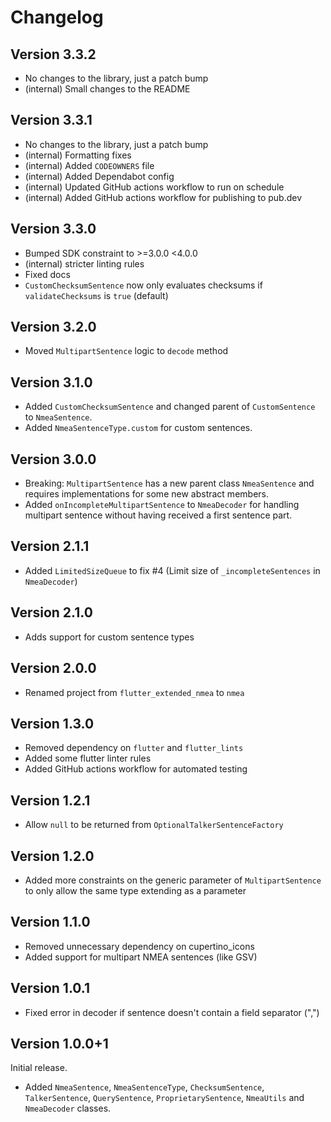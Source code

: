 Changelog
=========

Version 3.3.2
----------

* No changes to the library, just a patch bump
* (internal) Small changes to the README

Version 3.3.1
----------

* No changes to the library, just a patch bump
* (internal) Formatting fixes
* (internal) Added `CODEOWNERS` file
* (internal) Added Dependabot config
* (internal) Updated GitHub actions workflow to run on schedule
* (internal) Added GitHub actions workflow for publishing to pub.dev

Version 3.3.0
-------------

* Bumped SDK constraint to >=3.0.0 <4.0.0
* (internal) stricter linting rules
* Fixed docs
* `CustomChecksumSentence` now only evaluates checksums if `validateChecksums` is `true` (default)

Version 3.2.0
-------------

* Moved `MultipartSentence` logic to `decode` method

Version 3.1.0
-------------

* Added `CustomChecksumSentence` and changed parent of `CustomSentence` to `NmeaSentence`.
* Added `NmeaSentenceType.custom` for custom sentences.

Version 3.0.0
-------------

* Breaking: `MultipartSentence` has a new parent class `NmeaSentence` and requires implementations
  for some new abstract members.
* Added `onIncompleteMultipartSentence` to `NmeaDecoder` for handling multipart sentence without
  having received a first sentence part.

Version 2.1.1
-------------

* Added `LimitedSizeQueue` to fix #4 (Limit size of `_incompleteSentences` in `NmeaDecoder`)

Version 2.1.0
-------------

* Adds support for custom sentence types

Version 2.0.0
-------------

* Renamed project from `flutter_extended_nmea` to `nmea`

Version 1.3.0
-------------

* Removed dependency on `flutter` and `flutter_lints`
* Added some flutter linter rules
* Added GitHub actions workflow for automated testing

Version 1.2.1
-------------

* Allow `null` to be returned from `OptionalTalkerSentenceFactory`

Version 1.2.0
-------------

* Added more constraints on the generic parameter of `MultipartSentence` to only allow the same type
  extending as a parameter

Version 1.1.0
-------------

* Removed unnecessary dependency on cupertino_icons
* Added support for multipart NMEA sentences (like GSV)

Version 1.0.1
-------------

* Fixed error in decoder if sentence doesn't contain a field separator (",")

Version 1.0.0+1
-------------

Initial release.

* Added `NmeaSentence`, `NmeaSentenceType`, `ChecksumSentence`, `TalkerSentence`, `QuerySentence`,
  `ProprietarySentence`, `NmeaUtils` and `NmeaDecoder` classes.